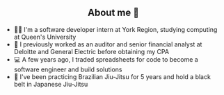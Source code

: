 <h2 align="center"> About me 👋 </h2>

- 👨‍💻 I'm a software developer intern at York Region, studying computing at Queen's University
- 🧾 I previously worked as an auditor and senior financial analyst at Deloitte and General Electric before obtaining my CPA
- 💻 A few years ago, I traded spreadsheets for code to become a software engineer and build solutions
- 🥋 I've been practicing Brazilian Jiu-Jitsu for 5 years and hold a black belt in Japanese Jiu-Jitsu


